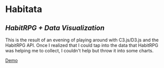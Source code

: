 # Habitata

## *HabitRPG + Data Visualization*

This is the result of an evening of playing around with C3.js/D3.js and the HabitRPG API. 
Once I realized that I could tap into the data that HabitRPG was helping me to collect, I 
couldn't help but throw it into some charts. 

[Demo](http://donoftime.github.io/habitata/)
